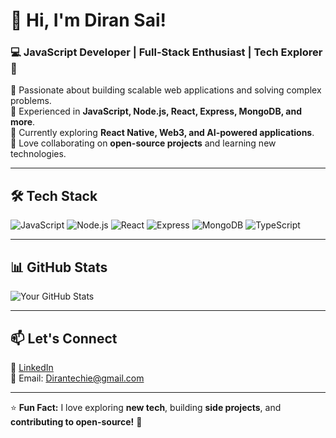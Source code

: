 # 👋 Hi, I'm Diran Sai!

### 💻 JavaScript Developer | Full-Stack Enthusiast | Tech Explorer 🚀

🔹 Passionate about building scalable web applications and solving complex problems.  
🔹 Experienced in **JavaScript, Node.js, React, Express, MongoDB, and more**.  
🔹 Currently exploring **React Native, Web3, and AI-powered applications**.  
🔹 Love collaborating on **open-source projects** and learning new technologies.  

---

## 🛠 Tech Stack

![JavaScript](https://img.shields.io/badge/JavaScript-F7DF1E?style=flat&logo=javascript&logoColor=black) 
![Node.js](https://img.shields.io/badge/Node.js-339933?style=flat&logo=node.js&logoColor=white) 
![React](https://img.shields.io/badge/React-61DAFB?style=flat&logo=react&logoColor=black) 
![Express](https://img.shields.io/badge/Express.js-000000?style=flat&logo=express&logoColor=white) 
![MongoDB](https://img.shields.io/badge/MongoDB-47A248?style=flat&logo=mongodb&logoColor=white) 
![TypeScript](https://img.shields.io/badge/TypeScript-3178C6?style=flat&logo=typescript&logoColor=white) 

---

## 📊 GitHub Stats

![Your GitHub Stats](https://github-readme-stats.vercel.app/api?username=DiranDesai&show_icons=true&theme=radical)

---

## 📫 Let's Connect

🔗 [LinkedIn](https://linkedin.com/in/yourprofile)  
📧 Email: Dirantechie@gmail.com  

---

⭐ **Fun Fact:** I love exploring **new tech**, building **side projects**, and **contributing to open-source!** 🚀  

